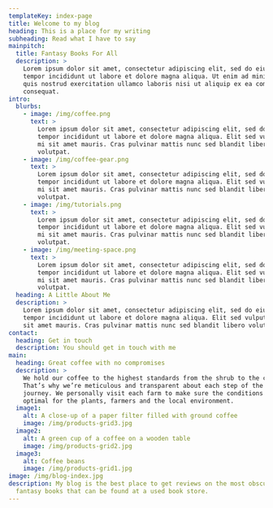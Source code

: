 ```yaml
---
templateKey: index-page
title: Welcome to my blog
heading: This is a place for my writing
subheading: Read what I have to say
mainpitch:
  title: Fantasy Books For All
  description: >
    Lorem ipsum dolor sit amet, consectetur adipiscing elit, sed do eiusmod
    tempor incididunt ut labore et dolore magna aliqua. Ut enim ad minim veniam,
    quis nostrud exercitation ullamco laboris nisi ut aliquip ex ea commodo
    consequat.
intro:
  blurbs:
    - image: /img/coffee.png
      text: >
        Lorem ipsum dolor sit amet, consectetur adipiscing elit, sed do eiusmod
        tempor incididunt ut labore et dolore magna aliqua. Elit sed vulputate
        mi sit amet mauris. Cras pulvinar mattis nunc sed blandit libero
        volutpat.
    - image: /img/coffee-gear.png
      text: >
        Lorem ipsum dolor sit amet, consectetur adipiscing elit, sed do eiusmod
        tempor incididunt ut labore et dolore magna aliqua. Elit sed vulputate
        mi sit amet mauris. Cras pulvinar mattis nunc sed blandit libero
        volutpat.
    - image: /img/tutorials.png
      text: >
        Lorem ipsum dolor sit amet, consectetur adipiscing elit, sed do eiusmod
        tempor incididunt ut labore et dolore magna aliqua. Elit sed vulputate
        mi sit amet mauris. Cras pulvinar mattis nunc sed blandit libero
        volutpat.
    - image: /img/meeting-space.png
      text: >
        Lorem ipsum dolor sit amet, consectetur adipiscing elit, sed do eiusmod
        tempor incididunt ut labore et dolore magna aliqua. Elit sed vulputate
        mi sit amet mauris. Cras pulvinar mattis nunc sed blandit libero
        volutpat.
  heading: A Little About Me
  description: >
    Lorem ipsum dolor sit amet, consectetur adipiscing elit, sed do eiusmod
    tempor incididunt ut labore et dolore magna aliqua. Elit sed vulputate mi
    sit amet mauris. Cras pulvinar mattis nunc sed blandit libero volutpat.
contact:
  heading: Get in touch
  description: You should get in touch with me
main:
  heading: Great coffee with no compromises
  description: >
    We hold our coffee to the highest standards from the shrub to the cup.
    That’s why we’re meticulous and transparent about each step of the coffee’s
    journey. We personally visit each farm to make sure the conditions are
    optimal for the plants, farmers and the local environment.
  image1:
    alt: A close-up of a paper filter filled with ground coffee
    image: /img/products-grid3.jpg
  image2:
    alt: A green cup of a coffee on a wooden table
    image: /img/products-grid2.jpg
  image3:
    alt: Coffee beans
    image: /img/products-grid1.jpg
image: /img/blog-index.jpg
description: My blog is the best place to get reviews on the most obscure
  fantasy books that can be found at a used book store.
---
```

